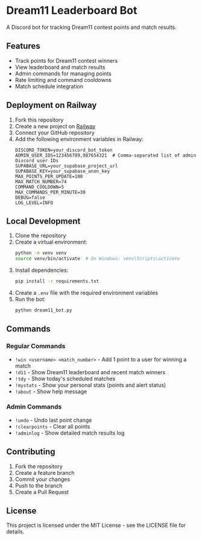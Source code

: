 # Dream11 Leaderboard Bot

A Discord bot for tracking Dream11 contest points and match results.

## Features

- Track points for Dream11 contest winners
- View leaderboard and match results
- Admin commands for managing points
- Rate limiting and command cooldowns
- Match schedule integration

## Deployment on Railway

1. Fork this repository
2. Create a new project on [Railway](https://railway.app/)
3. Connect your GitHub repository
4. Add the following environment variables in Railway:
   ```
   DISCORD_TOKEN=your_discord_bot_token
   ADMIN_USER_IDS=123456789,987654321  # Comma-separated list of admin Discord user IDs
   SUPABASE_URL=your_supabase_project_url
   SUPABASE_KEY=your_supabase_anon_key
   MAX_POINTS_PER_UPDATE=100
   MAX_MATCH_NUMBER=74
   COMMAND_COOLDOWN=5
   MAX_COMMANDS_PER_MINUTE=30
   DEBUG=false
   LOG_LEVEL=INFO
   ```

## Local Development

1. Clone the repository
2. Create a virtual environment:
   ```bash
   python -m venv venv
   source venv/bin/activate  # On Windows: venv\Scripts\activate
   ```
3. Install dependencies:
   ```bash
   pip install -r requirements.txt
   ```
4. Create a `.env` file with the required environment variables
5. Run the bot:
   ```bash
   python dream11_bot.py
   ```

## Commands

### Regular Commands

- `!win <username> <match_number>` - Add 1 point to a user for winning a match
- `!d11` - Show Dream11 leaderboard and recent match winners
- `!tdy` - Show today's scheduled matches
- `!mystats` - Show your personal stats (points and alert status)
- `!about` - Show help message

### Admin Commands

- `!undo` - Undo last point change
- `!clearpoints` - Clear all points
- `!adminlog` - Show detailed match results log

## Contributing

1. Fork the repository
2. Create a feature branch
3. Commit your changes
4. Push to the branch
5. Create a Pull Request

## License

This project is licensed under the MIT License - see the LICENSE file for details.
